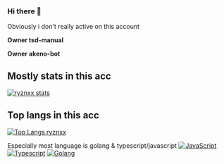 ### Hi there 👋

Obviously i don't really active on this account

**Owner tsd-manual**

**Owner akeno-bot**

## Mostly stats in this acc
[![ryznxx stats](https://github-readme-stats.vercel.app/api?username=ryznxx)](https://github.com/anuraghazra/github-readme-stats)

## Top langs in this acc
[![Top Langs ryznxx](https://github-readme-stats.vercel.app/api/top-langs/?username=ryznxx&layout=compact)](https://github.com/anuraghazra/github-readme-stats)

Especially most language is golang & typescript/javascript
[![JavaScript](https://img.shields.io/badge/-JavaScript-white?style=flat&logo=javascript&link=https://github.com/ryznxx)](https://github.com/ryznxx) 
[![Typescript](https://img.shields.io/badge/-TypeScript-white?style=flat&logo=typescript&link=https://github.com/ryznxx)](https://github.com/ryznxx)
[![Golang](https://img.shields.io/badge/-Golang-white?style=flat&logo=typescript&link=https://github.com/ryznxx)](https://github.com/ryznxx)

<!--
**ryznxx/ryznxx** is a ✨ _special_ ✨ repository because its `README.md` (this file) appears on your GitHub profile.

Here are some ideas to get you started:

- 🔭 I’m currently working on ...
- 🌱 I’m currently learning ...
- 👯 I’m looking to collaborate on ...
- 🤔 I’m looking for help with ...
- 💬 Ask me about ...
- 📫 How to reach me: ...
- 😄 Pronouns: ...
- ⚡ Fun fact: ...
-->
